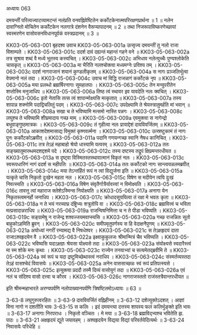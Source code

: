 अध्यायः 063

दमयन्तीं परित्यज्याटव्यामटन्तं नलंप्रति वनवह्निवेष्टितेन कर्कोटकेनात्मपरिरक्षणप्रार्थना ॥ 1 ॥ नलेन दावाग्नितो मोचितेन कर्कोटकेन नलगात्रे दंशनेन वैरूप्यापादनम् ॥ 2 ॥ तथा निजरूपाविष्करणेच्छायां स्वस्मरणेन वासोवसनविधानपूर्वकं वस्त्रप्रदानम् ॥ 3 ॥

KK03-05-063-001	बृहदश्व उवाच 
KK03-05-063-001a	उत्सृज्य दमयन्तीं तु नलो राजा विशाम्पते ।
KK03-05-063-001c	ददर्श दावं दह्यन्तं महान्तं गहने वने ॥
KK03-05-063-002a	तत्र सुश्राव शब्दं वै मध्ये भूतस्य कस्यचित् ।
KK03-05-063-002c	अभिधाव नलेत्युच्चैः पुण्यश्लोकेति चासकृत् ॥
KK03-05-063-003a	मा भैरिति नलश्चोक्त्वा मध्यमग्नेः प्रविश्य तम् ।
KK03-05-063-003c	ददर्श नागराजानं शयानं कुण्डलीकृतम् ॥
KK03-05-063-004a	स नागः प्रञ्जलिर्भूत्वा वेपमानो नलं तदा ।
KK03-05-063-004c	उवाच मां विद्धि राजन्नागं कर्कोटकं नृप ॥
KK03-05-063-005a	मया प्रलब्धो ब्रह्मर्षिरनागाः सुमहातपाः ।
KK03-05-063-005c	तेन मन्युपरीतेन शप्तोस्मि मनुजाधिप ॥
KK03-05-063-006a	तिष्ठ त्वं स्थावर इव यावदेति नलः क्वचित् ।
KK03-05-063-006c	इतो नेतासि तत्स त्वं शापान्मोक्ष्यसि मत्कृतात् ॥
KK03-05-063-007a	तस्य शापान्न शक्नोमि पदाद्विचलितुं पदम् ।
KK03-05-063-007c	उपदेक्ष्यामि ते श्रेयस्त्रातुमर्हति मां भवान् ॥
KK03-05-063-008a	सखा च ते भविष्यामि मत्समो नास्ति पन्नगः ।
KK03-05-063-008c	लघुश्च ते भविष्यामि शीघ्रमादाय गच्छ माम् ॥
KK03-05-063-009a	एवमुक्त्वा स नागेन्द्रो बभूवाङ्गुष्ठमात्रकः ।
KK03-05-063-009c	तं गृहीत्वा नलः प्रायाद्देशं दावविवर्जितम् ॥
KK03-05-063-010a	आकाशदेशमासाद्य विमुक्तं कृष्णवर्त्मना ।
KK03-05-063-010c	उत्स्रष्टुकामं तं नागः पुनः कर्कोटकोऽब्रवीत् ॥
KK03-05-063-011a	पदानि गणयन्गच्छ स्वानि नैषध कानिचित् ।
KK03-05-063-011c	तत्र तेऽहं महाबाहो श्रेयो धास्यामि यत्परम् ॥
KK03-05-063-012a	ततः सङ्ख्यातुमारब्धमदशद्दशमे पदे ।
KK03-05-063-012c	तस्य दष्टस्य तद्रूपं क्षिप्रमन्तरधीयत ॥
KK03-05-063-013a	स दृष्ट्वा विस्मितस्तस्थावात्मानं विकृतं नलः ।
KK03-05-063-013c	स्वरूपधारिणं नागं ददर्श स महीपतिः ॥
KK03-05-063-014a	ततः कर्कोटको नागः सान्त्वयन्नलमब्रवीत् ।
KK03-05-063-014c	मया तेऽन्तर्हितं रूपं न त्वां विद्युर्जना इति ॥
KK03-05-063-015a	यत्कृते चासि निकृतो दुःखेन महता नल ।
KK03-05-063-015c	विषेण स मदीयेन त्वयि दुःखं निवत्स्यति ॥
KK03-05-063-016a	विषेण संवृतैर्गात्रैर्यावत्त्वां न विमोक्ष्यति ।
KK03-05-063-016c	तावत्तु त्वां महाराज क्लेशेऽस्मिन्स नियोक्ष्यति ॥
KK03-05-063-017a	अनागा येन निकृतस्त्वमनर्हो जनाधिप ।
KK03-05-063-017c	क्रोधादसूययित्वा तं रक्षा मे भवतः कृता ॥
KK03-05-063-018a	न ते भयं नरव्याघ्र दंष्ट्रिभ्यः शत्रुतोपि वा ।
KK03-05-063-018c	ब्रह्मवित्त्वं च भविता मत्प्रसादान्नराधिप ॥
KK03-05-063-019a	राजन्विषनिमित्ता च न ते पीडा भविष्यति ।
KK03-05-063-019c	सङ्ग्रामेषु न राजेन्द्र शश्वज्जयमवाप्स्यसि ॥
KK03-05-063-020a	गच्छ राजन्नितः सूतो बाहुकोऽहमिति ब्रुवन् ।
KK03-05-063-020c	समीपमृतुपर्णस्य स हि वेदाक्षनैपुणम् ॥
KK03-05-063-021a	अयोध्यां नगरीं रम्यामद्य वै निषधेश्वर ।
KK03-05-063-021c	स तेऽक्षहृदयं दाता राजाऽश्वहृदयेन वै ॥
KK03-05-063-022a	इक्ष्वाकुकुलजः श्रीमान्मित्रं चैव भविष्यति ।
KK03-05-063-022c	भविष्यसि यदाऽक्षज्ञः श्रेयसा योक्ष्यसे तदा ॥
KK03-05-063-023a	संयोक्ष्यसे स्वदारैस्त्वं मा स्म शोके मनः कृथाः ।
KK03-05-063-023c	राज्येन तनयाभ्यां च सत्यमेतद्ब्रवीमि ते ॥
KK03-05-063-024a	स्वं रूपं च यदा द्रष्टुमिच्छेथास्त्वं नराधिप ।
KK03-05-063-024c	संस्मर्तव्यस्तदा तेऽहं वासश्चेदं विवासयेः ॥
KK03-05-063-025a	अनेन वाससाच्छन्नः स्वं रूपं प्रतिपत्स्यसे ।
KK03-05-063-025c	इत्युक्त्वा प्रददौ तस्मै दिव्यं वासोयुगं तदा ॥
KK03-05-063-026a	एवं नलं च संदिश्य वासो दत्त्वा च कौरव ।
KK03-05-063-026c	नागराजस्ततो राजंस्तत्रैवान्तरधीयत ॥

इति श्रीमन्महाभारते अरण्यपर्वणि नलोपाख्यानपर्वणि त्रिषष्टितमोऽध्यायः ॥ 63 ॥

3-63-8 लघुगुरुत्वरहितः ॥ 3-63-9 दावविवर्जितं वह्निहीनम् ॥ 3-63-12 दशेत्युक्तेऽदशत् । आज्ञां विना नागो न दशतीति भावः 3-63-15 स कलिः । इदं दमयन्त्या दत्तस्य शापस्य फलं कलिर्भुङ्क्ते इति भावः ॥ 3-63-17 अनागाः निरपराधः । निकृतो वञ्चितः । मे मया ॥ 3-63-18 ब्रह्मविद्भ्यश्च भवितेति झ. पाठः ॥ 3-63-21 अक्षहृदयं द्यूते जयावहम् । अश्वहृदयेन विद्यया विद्यां परिवर्तयेदित्यर्थः ॥ 3-63-24 निवासयेः परिधेहि ॥
